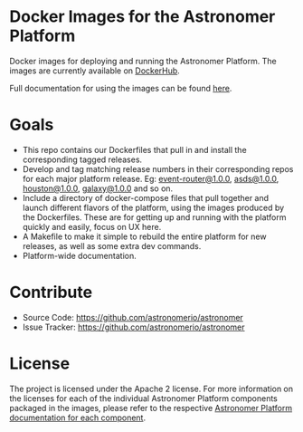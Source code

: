 Docker Images for the Astronomer Platform
===

Docker images for deploying and running the Astronomer Platform.  The images are currently available on [DockerHub](https://hub.docker.com/u/astronomerio/).

Full documentation for using the images can be found [here](https://astronomerio.github.io/astronomer/).

# Goals

- This repo contains our Dockerfiles that pull in and install the corresponding tagged releases.
- Develop and tag matching release numbers in their corresponding repos for each major platform release. Eg: event-router@1.0.0, asds@1.0.0, houston@1.0.0, galaxy@1.0.0 and so on.
- Include a directory of docker-compose files that pull together and launch different flavors of the platform, using the images produced by the Dockerfiles. These are for getting up and running with the platform quickly and easily, focus on UX here.
- A Makefile to make it simple to rebuild the entire platform for new releases, as well as some extra dev commands.
- Platform-wide documentation.

# Contribute

- Source Code: https://github.com/astronomerio/astronomer
- Issue Tracker: https://github.com/astronomerio/astronomer

# License

The project is licensed under the Apache 2 license. For more information on the licenses for each of the individual Astronomer Platform components packaged in the images, please refer to the respective [Astronomer Platform documentation for each component](https://astronomerio.github.io/astronomer/).  

